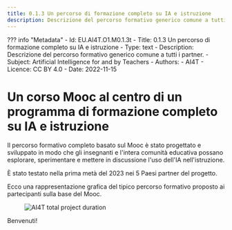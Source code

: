 ```yaml
---
title: 0.1.3 Un percorso di formazione completo su IA e istruzione
description: Descrizione del percorso formativo generico comune a tutti i partner.
---
```

??? info "Metadata"
    - Id: EU.AI4T.O1.M0.1.3t
    - Title: 0.1.3 Un percorso di formazione completo su IA e istruzione
    - Type: text
    - Description: Descrizione del percorso formativo generico comune a tutti i partner.
    - Subject: Artificial Intelligence for and by Teachers
    - Authors:
        - AI4T 
    - Licence: CC BY 4.0
    - Date: 2022-11-15

# Un corso Mooc al centro di un programma di formazione completo su IA e istruzione

Il percorso formativo completo basato sul Mooc è stato progettato e sviluppato in modo che gli insegnanti e l'intera comunità educativa possano esplorare, sperimentare e mettere in discussione l'uso dell'IA nell'istruzione.

È stato testato nella prima metà del 2023 nei 5 Paesi partner del progetto.

Ecco una rappresentazione grafica del tipico percorso formativo proposto ai partecipanti sulla base del Mooc.

<figure>
  <img src="Images/AI4T-Training-pathway-en.png" alt="AI4T total project duration"/>
</figure>

Benvenuti!

